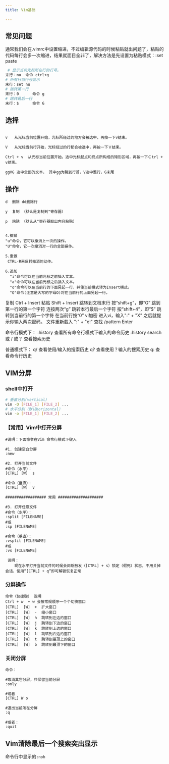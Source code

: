 ```yaml
---
title: Vim基础

---
```


	

## 常见问题

通常我们会在.vimrc中设置缩进，不过编辑源代码的时候粘贴就出问题了，粘贴的代码每行会多一次缩进，结果就面目全非了，解决方法是先设置为粘贴模式：:set paste

```bash
 # 显示当前光标所在行的行号。
末行：nu  命令 ctrl+g
# 所有行当行号显示
末行：set nu
# 跳转第一行
末行：0      命令 g 
# 跳转最后一行
末行：$      命令 G 
```



## 选择

 ```
 
 v   从光标当前位置开始，光标所经过的地方会被选中，再按一下v结束。 
 
 V   从光标当前行开始，光标经过的行都会被选中，再按一下Ｖ结束。 
 
 Ctrl + v  从光标当前位置开始，选中光标起点和终点所构成的矩形区域，再按一下Ｃtrl + v结束。 
 
 ggVG 选中全部的文本， 其中gg为跳到行首，V选中整行，G末尾
 
 ```

## 操作

```
d  删除 dd删除行

y  复制 （默认是复制到"寄存器） 

p  粘贴 （默认从"寄存器取出内容粘贴）


4.撤销
"u"命令，它可以撤消上一次的操作。
"U"命令，它一次撤消对一行的全部操作。

5.重做
 CTRL-R来反转撤消的动作。

6.追加
  "i"命令可以在当前光标之前插入文本。
  "a"命令可以在当前光标之后插入文本。
  "o"命令可以在当前行的下面另起一行，并使当前模式转为Insert模式。
  "O"命令(注意是大写的字母O)将在当前行的上面另起一行。

```

 

复制	Ctrl + Insert
粘贴	Shift + Insert
跳转到文档末行	按“shift+g”，即“G”
跳到第一行的第一个字符	连按两次“g”
跳转本行最后一个字符	按“shift+4”，即“$”
跳转到当前行的第一个字符	在当前行按“0”
vi加密	进入vi，输入":"  + "X" 之后就提示你输入两次密码。
文件重新载入	":"  + "e!"
查找	/pattern Enter 



命令行模式下：
 :history 查看所有命令行模式下输入的命令历史
 :history search或 / 或？ 查看搜索历史

普通模式下：
 q/ 查看使用/输入的搜索历史
 q? 查看使用？输入的搜索历史
 q: 查看命令行历史

## VIM分屏

### shell中打开

```bash
# 垂直分割(vertical)
vim -O [FILE_1] [FILE_2] ...
# 水平分割（默认horizontal）
vim -o [FILE_1] [FILE_2] ...

```


### 【常用】Vim中打开分屏

    #说明：下面命令在Vim 命令行模式下键入
     
    #1. 创建空白分屏
    :new
    
    #2. 打开当前文件
    #命令（水平）：
    [CTRL] [W]  s
     
    #命令（垂直）：
    [CTRL] [W]  v
     
    ################## 常用 ####################
     
    #3. 打开任意文件
    #命令（水平）：
    :split [FILENAME]
    #或
    :sp [FILENAME]
     
    #命令（垂直）：
    :vsplit [FILENAME]
    #或
    :vs [FILENAME]
    
     说明：
        现在水平打开当前文件的时候会间断触发（[CTRL] + s）锁定（假死）状态，不用关掉会话，使用“[CTRL] + q“即可解锁恢复正常

### 分屏操作

```
命令（快捷键）	说明
Ctrl + w  + w 会按常规顺序一个个切换窗口
[CTRL]  [W]  +	扩大窗口
[CTRL]  [W]  -	缩小窗口
[CTRL]  [W]  h	跳转到左边的窗口
[CTRL]  [W]  j	跳转到下边的窗口
[CTRL]  [W]  k	跳转到上边的窗口
[CTRL]  [W]  l	跳转到右边的窗口
[CTRL]  [W]  t	跳转到最顶上的窗口
[CTRL]  [W]  b	跳转到最顶下的窗口
```



### 关闭分屏

    命令：
    
    #取消其它分屏，只保留当前分屏
    :only 
     
    #或者
    [CTRL] W o
     
    #退出当前所在分屏
    :q
     
    #或者：
    :quit

## Vim清除最后一个搜索突出显示

命令行中显示的`:noh` 
